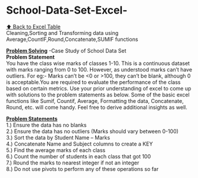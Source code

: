 # School-Data-Set-Excel-  
 [⬆️ Back to Excel Table](#back_to_excel1)<br>
Cleaning,Sorting and Transforming data using Average,CountIF,Round,Concatenate,SUMIF functions

<ins>**Problem Solving**</ins> -Case Study of School Data Set<br>
**Problem Statement**<br>
You have the class wise marks of classes 1-10. This is a continuous dataset with marks ranging from 0 to 100. However, as understood marks can’t have outliers. For eg:- Marks can’t be <0 or >100, they can’t be blank, although 0 is acceptable.You are required to evaluate the performance of the class based on certain metrics. Use your prior understanding of excel to come up with solutions to the problem statements as below. Some of the basic excel functions like Sumif, Countif, Average, Formatting the data, Concatenate, Round, etc. will come
handy. Feel free to derive additional insights as well.<br>

<ins>**Problem Statements**</ins><br>
1.) Ensure the data has no blanks<br>
2.) Ensure the data has no outliers (Marks should vary between 0-100)<br>
3.) Sort the data by Student Name – Marks<br>
4.) Concatenate Name and Subject columns to create a KEY<br>
5.) Find the average marks of each class<br>
6.) Count the number of students in each class that got 100<br>
7.) Round the marks to nearest integer if not an integer<br>
8.) Do not use pivots to perform any of these operations so far<br>
